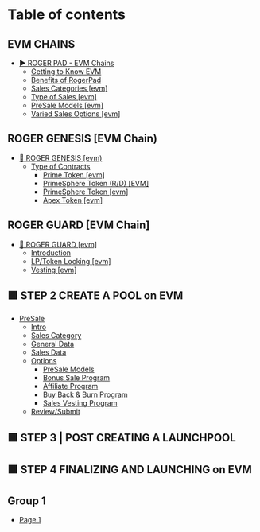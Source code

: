 # Table of contents

## EVM CHAINS

* [▶️ ROGER PAD - EVM Chains](README.md)
  * [Getting to Know EVM](evm-chains/roger-pad-evm-chains/getting-to-know-evm.md)
  * [Benefits of RogerPad](evm-chains/roger-pad-evm-chains/benefits-of-rogerpad.md)
  * [Sales Categories \[evm\]](evm-chains/roger-pad-evm-chains/sales-categories-evm.md)
  * [Type of Sales \[evm\]](evm-chains/roger-pad-evm-chains/type-of-sales-evm.md)
  * [PreSale Models \[evm\]](evm-chains/roger-pad-evm-chains/presale-models-evm.md)
  * [Varied Sales Options \[evm\]](evm-chains/roger-pad-evm-chains/varied-sales-options-evm.md)

## ROGER GENESIS \[EVM Chain)

* [🐴 ROGER GENESIS \[evm)](roger-genesis-evm-chain/roger-genesis-evm/README.md)
  * [Type of Contracts](roger-genesis-evm-chain/roger-genesis-evm/type-of-contracts/README.md)
    * [Prime Token \[evm\]](roger-genesis-evm-chain/roger-genesis-evm/type-of-contracts/prime-token-evm.md)
    * [PrimeSphere Token  (R/D) \[EVM\]](roger-genesis-evm-chain/roger-genesis-evm/type-of-contracts/primesphere-token-r-d-evm.md)
    * [PrimeSphere Token \[evm\]](roger-genesis-evm-chain/roger-genesis-evm/type-of-contracts/primesphere-token-evm.md)
    * [Apex Token \[evm\]](roger-genesis-evm-chain/roger-genesis-evm/type-of-contracts/apex-token-evm.md)

## ROGER GUARD \[EVM Chain]

* [🛅 ROGER GUARD \[evm\]](roger-guard-evm-chain/roger-guard-evm/README.md)
  * [Introduction](roger-guard-evm-chain/roger-guard-evm/introduction.md)
  * [LP/Token Locking \[evm\]](roger-guard-evm-chain/roger-guard-evm/lp-token-locking-evm.md)
  * [Vesting \[evm\]](roger-guard-evm-chain/roger-guard-evm/vesting-evm.md)

## 🟪 STEP 2 CREATE A POOL on EVM

* [PreSale](step-2-create-a-pool-on-evm/presale/README.md)
  * [Intro](step-2-create-a-pool-on-evm/presale/intro.md)
  * [Sales Category](step-2-create-a-pool-on-evm/presale/sales-category.md)
  * [General Data](step-2-create-a-pool-on-evm/presale/general-data.md)
  * [Sales Data](step-2-create-a-pool-on-evm/presale/sales-data.md)
  * [Options](step-2-create-a-pool-on-evm/presale/options/README.md)
    * [PreSale Models](step-2-create-a-pool-on-evm/presale/options/presale-models.md)
    * [Bonus Sale Program](step-2-create-a-pool-on-evm/presale/options/bonus-sale-program.md)
    * [Affiliate Program](step-2-create-a-pool-on-evm/presale/options/affiliate-program.md)
    * [Buy Back & Burn Program](step-2-create-a-pool-on-evm/presale/options/buy-back-and-burn-program.md)
    * [Sales Vesting Program](step-2-create-a-pool-on-evm/presale/options/sales-vesting-program.md)
  * [Review/Submit](step-2-create-a-pool-on-evm/presale/review-submit.md)

## 🟩 STEP 3 | POST CREATING A LAUNCHPOOL

## 🟧 STEP 4 FINALIZING AND LAUNCHING on EVM

## Group 1

* [Page 1](group-1/page-1.md)
